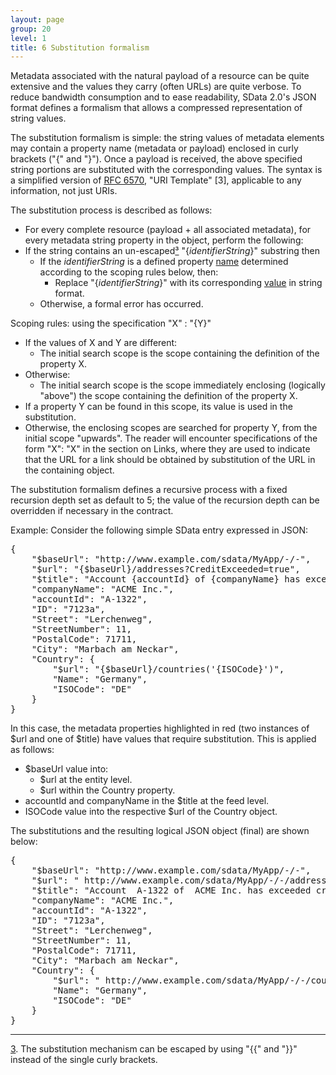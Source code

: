 ```yaml
---
layout: page
group: 20
level: 1
title: 6 Substitution formalism
---
```


Metadata associated with the natural payload of a resource can be quite extensive and the values they 
carry (often URLs) are quite verbose.  To reduce bandwidth consumption and to ease readability, SData 
2.0's JSON format defines a formalism that allows a compressed representation of string values. 

The substitution formalism is simple: the string values of metadata elements may contain a property 
name (metadata or payload) enclosed in curly brackets ("{" and "}").  Once a payload is received, the 
above specified string portions are substituted with the corresponding values.  The syntax is a simplified 
version of [RFC 6570](http://tools.ietf.org/html/rfc6570#section-3.2.2), "URI Template" [3], applicable to any information, not just URIs.

The substitution process is described as follows:

*  For every complete resource (payload + all associated metadata), for every metadata string
property in the object, perform the following:
*  If the string contains an un-escaped[&sup3;](#3) "{*identifierString*}" substring then
    *  If the *identifierString* is a defined property <u>name</u> determined according to the scoping rules below, then:
        *  Replace "{*identifierString*}" with its corresponding <u>value</u> in string format.
    *  Otherwise, a formal error has occurred.

Scoping rules: using the specification "X" : "{Y}" 

*  If the values of X and Y are different:
    *  The initial search scope is the scope containing the definition of the property X.
*  Otherwise:
    *  The initial search scope is the scope immediately enclosing (logically "above") the scope containing the definition of the property X.
*  If a property Y can be found in this scope, its value is used in the substitution.
*  Otherwise, the enclosing scopes are searched for property Y, from the initial scope "upwards".
The reader will encounter specifications of the form "X": "X" in the section on Links, where they are used 
to indicate that the URL for a link should be obtained by substitution of the URL in the containing object.

The substitution formalism defines a recursive process with a fixed recursion depth set as default to 5; 
the value of the recursion depth can be overridden if necessary in the contract.

Example:  Consider the following simple SData entry expressed in JSON:

<pre>
{
    "$baseUrl": "http://www.example.com/sdata/MyApp/-/-",
    "$url": "{$baseUrl}/addresses?CreditExceeded=true",
    "$title": "Account {accountId} of {companyName} has exceeded credit limit",
    "companyName": "ACME Inc.",
    "accountId": "A-1322",
    "ID": "7123a",
    "Street": "Lerchenweg",
    "StreetNumber": 11,
    "PostalCode": 71711,
    "City": "Marbach am Neckar",
    "Country": {
        "$url": "{$baseUrl}/countries('{ISOCode}')",
        "Name": "Germany",
        "ISOCode": "DE"
    }
}
</pre>

In this case, the metadata properties highlighted in red (two instances of $url and one of $title)
have values that require substitution. This is applied as follows:

*  $baseUrl value into:
    *  $url at the entity level.
    *  $url within the Country property.
*  accountId and companyName in the $title at the feed level.
*  ISOCode value into the respective $url of the Country object.

The substitutions and the resulting logical JSON object (final) are shown below:

<pre>
{
    "$baseUrl": "http://www.example.com/sdata/MyApp/-/-",
    "$url": " http://www.example.com/sdata/MyApp/-/-/addresses?CreditExceeded=true",
    "$title": "Account  A-1322 of  ACME Inc. has exceeded credit limit",
    "companyName": "ACME Inc.",
    "accountId": "A-1322",
    "ID": "7123a",
    "Street": "Lerchenweg",
    "StreetNumber": 11,
    "PostalCode": 71711,
    "City": "Marbach am Neckar",
    "Country": {
        "$url": " http://www.example.com/sdata/MyApp/-/-/countries('DE')",
        "Name": "Germany",
        "ISOCode": "DE"
    }
}
</pre>

***
<a name="3" href="#3">3</a>. The substitution mechanism can be escaped by using "{{" and "}}" instead of the single curly brackets.